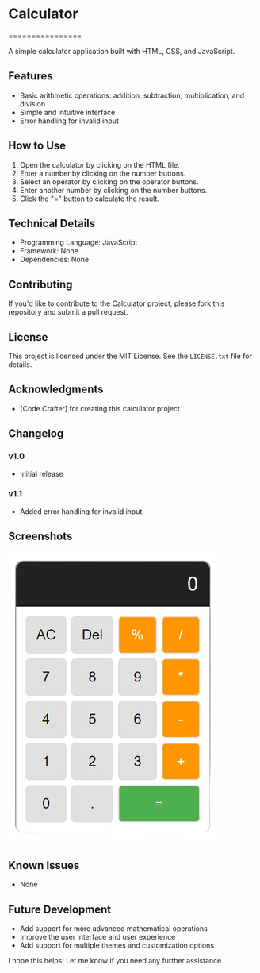 # Calculator
================

A simple calculator application built with HTML, CSS, and JavaScript.

## Features

* Basic arithmetic operations: addition, subtraction, multiplication, and division
* Simple and intuitive interface
* Error handling for invalid input

## How to Use

1. Open the calculator by clicking on the HTML file.
2. Enter a number by clicking on the number buttons.
3. Select an operator by clicking on the operator buttons.
4. Enter another number by clicking on the number buttons.
5. Click the "=" button to calculate the result.

## Technical Details

* Programming Language: JavaScript
* Framework: None
* Dependencies: None

## Contributing

If you'd like to contribute to the Calculator project, please fork this repository and submit a pull request.

## License

This project is licensed under the MIT License. See the `LICENSE.txt` file for details.

## Acknowledgments

* [Code Crafter] for creating this calculator project

## Changelog

### v1.0

* Initial release

### v1.1

* Added error handling for invalid input

## Screenshots

![Calculator](./calculator.png)

## Known Issues

* None

## Future Development

* Add support for more advanced mathematical operations
* Improve the user interface and user experience
* Add support for multiple themes and customization options

I hope this helps! Let me know if you need any further assistance.

